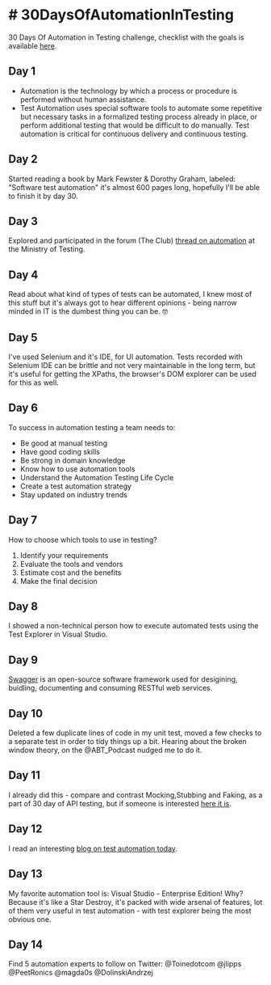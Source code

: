 # # 30DaysOfAutomationInTesting
30 Days Of Automation in Testing challenge, checklist with the goals is available [here](https://www.ministryoftesting.com/dojo/series/30-days-of-testing/lessons/30-days-of-automation-in-testing).

## Day 1
- Automation is the technology by which a process or procedure is performed without human assistance. 
- Test Automation uses special software tools to automate some repetitive but necessary tasks in a formalized testing process already in place, or perform additional testing that would be difficult to do manually. Test automation is critical for continuous delivery and continuous testing.

## Day 2
Started reading a book by Mark Fewster & Dorothy Graham, labeled: "Software test automation" it's almost 600 pages long, hopefully I'll be able to finish it by day 30.

## Day 3
Explored and participated in the forum (The Club) [thread on automation](https://club.ministryoftesting.com/c/all-testing-talk/automation) at the Ministry of Testing.

## Day 4
Read about what kind of types of tests can be automated, I knew most of this stuff but it's always got to hear different opinions - being narrow minded in IT is the dumbest thing you can be. 🤓

## Day 5
I've used Selenium and it's IDE, for UI automation. Tests recorded with Selenium IDE can be brittle and not very maintainable in the long term, but it's useful for getting the XPaths, the browser's DOM explorer can be used for this as well.

## Day 6
To success in automation testing a team needs to: 
- Be good at manual testing
- Have good coding skills
- Be strong in domain knowledge
- Know how to use automation tools
- Understand the Automation Testing Life Cycle
- Create a test automation strategy
- Stay updated on industry trends

## Day 7
How to choose which tools to use in testing? 
1. Identify your requirements 
2. Evaluate the tools and vendors 
3. Estimate cost and the benefits 
4. Make the final decision

## Day 8
I showed a non-technical person how to execute automated tests using the Test Explorer in Visual Studio.

## Day 9
[Swagger](https://swagger.io/blog/api-development/getting-started-with-swagger-i-what-is-swagger/) is an open-source software framework used for desigining, buidling, documenting and consuming RESTful web services.

## Day 10
Deleted a few duplicate lines of code in my unit test, moved a few checks to a separate test in order to tidy things up a bit. Hearing about the broken window theory, on the @ABT_Podcast nudged me to do it. 

## Day 11
I already did this - compare and contrast Mocking,Stubbing and Faking, as a part of 30 day of API testing, but if someone is interested [here it is](https://club.ministryoftesting.com/t/30-days-of-automation-in-testing-day-11-compare-and-contrast-mocking-stubbing-and-faking/16699).

## Day 12
I read an interesting [blog on test automation today](https://www.eviltester.com/blog/eviltester/quora/2019-02-25-what-is-easier).

## Day 13
My favorite automation tool is: Visual Studio - Enterprise Edition! Why? Because it's like a Star Destroy, it's packed with wide arsenal of features, lot of them very useful in test automation - with test explorer being the most obvious one.

## Day 14
Find 5 automation experts to follow on Twitter:
@Toinedotcom 
@jlipps 
@PeetRonics 
@magda0s 
@DolinskiAndrzej 
